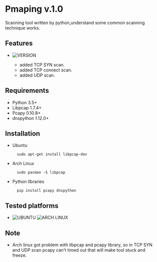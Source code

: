 # Pmaping v.1.0
Scanning tool written by python,understand some common scanning technique works.

## Features
- ![VERSION](https://img.shields.io/badge/version-1.0-orange.svg)

	* added TCP SYN scan.
	* added TCP connect scan.
	* added UDP scan.
	
## Requirements
- Python 3.5+
- Libpcap 1.7.4+
- Pcapy 0.10.8+
- dnspython 1.12.0+

## Installation
- Ubuntu
		
		sudo apt-get install libpcap-dev
		
- Arch Linux

		sudo pacman -S libpcap
		
- Python libraries
		
		pip install pcapy dnspython

## Tested platforms
- ![UBUNTU](https://img.shields.io/badge/Linux-Ubuntu-orange.svg) ![ARCH LINUX](https://img.shields.io/badge/linux-Arch%20Linux-blue.svg)

## Note
- Arch linux got problem with libpcap and pcapy library, so in TCP SYN and UDP scan pcapy can't timed out that will make tool stuck and freeze.
